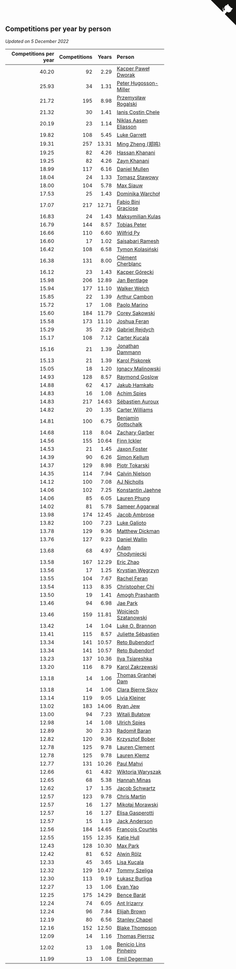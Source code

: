 ## Competitions per year by person

*Updated on  5 December 2022*

| Competitions per year | Competitions | Years | Person |
| ---: | ---: | ---: | :--- |
| 40.20 | 92 | 2.29 | [Kacper Paweł Dworak](https://www.worldcubeassociation.org/persons/2020DWOR01) |
| 25.93 | 34 | 1.31 | [Peter Hugosson-Miller](https://www.worldcubeassociation.org/persons/2021HUGO01) |
| 21.72 | 195 | 8.98 | [Przemysław Rogalski](https://www.worldcubeassociation.org/persons/2013ROGA02) |
| 21.32 | 30 | 1.41 | [Ianis Costin Chele](https://www.worldcubeassociation.org/persons/2021CHEL01) |
| 20.19 | 23 | 1.14 | [Niklas Aasen Eliasson](https://www.worldcubeassociation.org/persons/2021ELIA01) |
| 19.82 | 108 | 5.45 | [Luke Garrett](https://www.worldcubeassociation.org/persons/2017GARR05) |
| 19.31 | 257 | 13.31 | [Ming Zheng (郑鸣)](https://www.worldcubeassociation.org/persons/2009ZHEN11) |
| 19.25 | 82 | 4.26 | [Hassan Khanani](https://www.worldcubeassociation.org/persons/2018KHAN26) |
| 19.25 | 82 | 4.26 | [Zayn Khanani](https://www.worldcubeassociation.org/persons/2018KHAN28) |
| 18.99 | 117 | 6.16 | [Daniel Mullen](https://www.worldcubeassociation.org/persons/2016MULL04) |
| 18.04 | 24 | 1.33 | [Tomasz Stawowy](https://www.worldcubeassociation.org/persons/2021STAW01) |
| 18.00 | 104 | 5.78 | [Max Siauw](https://www.worldcubeassociation.org/persons/2017SIAU02) |
| 17.53 | 25 | 1.43 | [Dominika Warchoł](https://www.worldcubeassociation.org/persons/2021WARC01) |
| 17.07 | 217 | 12.71 | [Fabio Bini Graciose](https://www.worldcubeassociation.org/persons/2010GRAC02) |
| 16.83 | 24 | 1.43 | [Maksymilian Kulas](https://www.worldcubeassociation.org/persons/2021KULA02) |
| 16.79 | 144 | 8.57 | [Tobias Peter](https://www.worldcubeassociation.org/persons/2014PETE03) |
| 16.66 | 110 | 6.60 | [Wilfrid Py](https://www.worldcubeassociation.org/persons/2016PYWI01) |
| 16.60 | 17 | 1.02 | [Saisabari Ramesh](https://www.worldcubeassociation.org/persons/2021RAME01) |
| 16.42 | 108 | 6.58 | [Tymon Kolasiński](https://www.worldcubeassociation.org/persons/2016KOLA02) |
| 16.38 | 131 | 8.00 | [Clément Cherblanc](https://www.worldcubeassociation.org/persons/2014CHER05) |
| 16.12 | 23 | 1.43 | [Kacper Górecki](https://www.worldcubeassociation.org/persons/2021GORE01) |
| 15.98 | 206 | 12.89 | [Jan Bentlage](https://www.worldcubeassociation.org/persons/2010BENT01) |
| 15.94 | 177 | 11.10 | [Walker Welch](https://www.worldcubeassociation.org/persons/2011WELC01) |
| 15.85 | 22 | 1.39 | [Arthur Cambon](https://www.worldcubeassociation.org/persons/2021CAMB01) |
| 15.72 | 17 | 1.08 | [Paolo Marino](https://www.worldcubeassociation.org/persons/2021MARI04) |
| 15.60 | 184 | 11.79 | [Corey Sakowski](https://www.worldcubeassociation.org/persons/2011SAKO01) |
| 15.58 | 173 | 11.10 | [Joshua Feran](https://www.worldcubeassociation.org/persons/2011FERA01) |
| 15.29 | 35 | 2.29 | [Gabriel Rejdych](https://www.worldcubeassociation.org/persons/2020REJD01) |
| 15.17 | 108 | 7.12 | [Carter Kucala](https://www.worldcubeassociation.org/persons/2015KUCA01) |
| 15.16 | 21 | 1.39 | [Jonathan Dammann](https://www.worldcubeassociation.org/persons/2021DAMM01) |
| 15.13 | 21 | 1.39 | [Karol Piskorek](https://www.worldcubeassociation.org/persons/2021PISK01) |
| 15.05 | 18 | 1.20 | [Ignacy Malinowski](https://www.worldcubeassociation.org/persons/2021MALI02) |
| 14.93 | 128 | 8.57 | [Raymond Goslow](https://www.worldcubeassociation.org/persons/2014GOSL01) |
| 14.88 | 62 | 4.17 | [Jakub Hamkało](https://www.worldcubeassociation.org/persons/2018HAMK01) |
| 14.83 | 16 | 1.08 | [Achim Spies](https://www.worldcubeassociation.org/persons/2021SPIE01) |
| 14.83 | 217 | 14.63 | [Sébastien Auroux](https://www.worldcubeassociation.org/persons/2008AURO01) |
| 14.82 | 20 | 1.35 | [Carter Williams](https://www.worldcubeassociation.org/persons/2021WILL06) |
| 14.81 | 100 | 6.75 | [Benjamin Gottschalk](https://www.worldcubeassociation.org/persons/2016GOTT01) |
| 14.68 | 118 | 8.04 | [Zachary Garber](https://www.worldcubeassociation.org/persons/2014GARB01) |
| 14.56 | 155 | 10.64 | [Finn Ickler](https://www.worldcubeassociation.org/persons/2012ICKL01) |
| 14.53 | 21 | 1.45 | [Jaxon Foster](https://www.worldcubeassociation.org/persons/2021FOST01) |
| 14.39 | 90 | 6.26 | [Simon Kellum](https://www.worldcubeassociation.org/persons/2016KELL12) |
| 14.37 | 129 | 8.98 | [Piotr Tokarski](https://www.worldcubeassociation.org/persons/2013TOKA01) |
| 14.35 | 114 | 7.94 | [Calvin Nielson](https://www.worldcubeassociation.org/persons/2014NIEL03) |
| 14.12 | 100 | 7.08 | [AJ Nicholls](https://www.worldcubeassociation.org/persons/2015NICH04) |
| 14.06 | 102 | 7.25 | [Konstantin Jaehne](https://www.worldcubeassociation.org/persons/2015JAEH01) |
| 14.06 | 85 | 6.05 | [Lauren Phung](https://www.worldcubeassociation.org/persons/2016PHUN02) |
| 14.02 | 81 | 5.78 | [Sameer Aggarwal](https://www.worldcubeassociation.org/persons/2017AGGA01) |
| 13.98 | 174 | 12.45 | [Jacob Ambrose](https://www.worldcubeassociation.org/persons/2010AMBR01) |
| 13.82 | 100 | 7.23 | [Luke Galioto](https://www.worldcubeassociation.org/persons/2015GALI02) |
| 13.78 | 129 | 9.36 | [Matthew Dickman](https://www.worldcubeassociation.org/persons/2013DICK01) |
| 13.76 | 127 | 9.23 | [Daniel Wallin](https://www.worldcubeassociation.org/persons/2013WALL03) |
| 13.68 | 68 | 4.97 | [Adam Chodyniecki](https://www.worldcubeassociation.org/persons/2017CHOD02) |
| 13.58 | 167 | 12.29 | [Eric Zhao](https://www.worldcubeassociation.org/persons/2010ZHAO19) |
| 13.56 | 17 | 1.25 | [Krystian Węgrzyn](https://www.worldcubeassociation.org/persons/2021WEGR01) |
| 13.55 | 104 | 7.67 | [Rachel Feran](https://www.worldcubeassociation.org/persons/2015FERA01) |
| 13.54 | 113 | 8.35 | [Christopher Chi](https://www.worldcubeassociation.org/persons/2014CHIC01) |
| 13.50 | 19 | 1.41 | [Amogh Prashanth](https://www.worldcubeassociation.org/persons/2021PRAS01) |
| 13.46 | 94 | 6.98 | [Jae Park](https://www.worldcubeassociation.org/persons/2015PARK24) |
| 13.46 | 159 | 11.81 | [Wojciech Szatanowski](https://www.worldcubeassociation.org/persons/2011SZAT01) |
| 13.42 | 14 | 1.04 | [Luke O. Brannon](https://www.worldcubeassociation.org/persons/2021BRAN02) |
| 13.41 | 115 | 8.57 | [Juliette Sébastien](https://www.worldcubeassociation.org/persons/2014SEBA01) |
| 13.34 | 141 | 10.57 | [Reto Bubendorf](https://www.worldcubeassociation.org/persons/2012BUBE01) |
| 13.34 | 141 | 10.57 | [Reto Bubendorf](https://www.worldcubeassociation.org/persons/2012BUBE01) |
| 13.23 | 137 | 10.36 | [Ilya Tsiareshka](https://www.worldcubeassociation.org/persons/2012TERE01) |
| 13.20 | 116 | 8.79 | [Karol Zakrzewski](https://www.worldcubeassociation.org/persons/2014ZAKR01) |
| 13.18 | 14 | 1.06 | [Thomas Granhøj Dam](https://www.worldcubeassociation.org/persons/2021DAMT01) |
| 13.18 | 14 | 1.06 | [Clara Bjerre Skov](https://www.worldcubeassociation.org/persons/2021SKOV01) |
| 13.14 | 119 | 9.05 | [Livia Kleiner](https://www.worldcubeassociation.org/persons/2013KLEI03) |
| 13.02 | 183 | 14.06 | [Ryan Jew](https://www.worldcubeassociation.org/persons/2008JEWR01) |
| 13.00 | 94 | 7.23 | [Witali Bułatow](https://www.worldcubeassociation.org/persons/2015BUAT01) |
| 12.98 | 14 | 1.08 | [Ulrich Spies](https://www.worldcubeassociation.org/persons/2021SPIE02) |
| 12.89 | 30 | 2.33 | [Radomił Baran](https://www.worldcubeassociation.org/persons/2020BARA02) |
| 12.82 | 120 | 9.36 | [Krzysztof Bober](https://www.worldcubeassociation.org/persons/2013BOBE01) |
| 12.78 | 125 | 9.78 | [Lauren Clement](https://www.worldcubeassociation.org/persons/2013KLEM01) |
| 12.78 | 125 | 9.78 | [Lauren Klemz](https://www.worldcubeassociation.org/persons/2013KLEM01) |
| 12.77 | 131 | 10.26 | [Paul Mahvi](https://www.worldcubeassociation.org/persons/2012MAHV01) |
| 12.66 | 61 | 4.82 | [Wiktoria Waryszak](https://www.worldcubeassociation.org/persons/2018WARY01) |
| 12.65 | 68 | 5.38 | [Hannah Minas](https://www.worldcubeassociation.org/persons/2017MINA04) |
| 12.62 | 17 | 1.35 | [Jacob Schwartz](https://www.worldcubeassociation.org/persons/2021SCHW01) |
| 12.57 | 123 | 9.78 | [Chris Martin](https://www.worldcubeassociation.org/persons/2013MART03) |
| 12.57 | 16 | 1.27 | [Mikołaj Morawski](https://www.worldcubeassociation.org/persons/2021MORA01) |
| 12.57 | 16 | 1.27 | [Elisa Gasperotti](https://www.worldcubeassociation.org/persons/2021GASP01) |
| 12.57 | 15 | 1.19 | [Jack Anderson](https://www.worldcubeassociation.org/persons/2021ANDE05) |
| 12.56 | 184 | 14.65 | [François Courtès](https://www.worldcubeassociation.org/persons/2008COUR01) |
| 12.55 | 155 | 12.35 | [Katie Hull](https://www.worldcubeassociation.org/persons/2010HULL01) |
| 12.43 | 128 | 10.30 | [Max Park](https://www.worldcubeassociation.org/persons/2012PARK03) |
| 12.42 | 81 | 6.52 | [Alwin Rölz](https://www.worldcubeassociation.org/persons/2016ROLZ01) |
| 12.33 | 45 | 3.65 | [Lisa Kucala](https://www.worldcubeassociation.org/persons/2019KUCA01) |
| 12.32 | 129 | 10.47 | [Tommy Szeliga](https://www.worldcubeassociation.org/persons/2012SZEL01) |
| 12.30 | 113 | 9.19 | [Łukasz Burliga](https://www.worldcubeassociation.org/persons/2013BURL01) |
| 12.27 | 13 | 1.06 | [Evan Yao](https://www.worldcubeassociation.org/persons/2021YAOE02) |
| 12.25 | 175 | 14.29 | [Bence Barát](https://www.worldcubeassociation.org/persons/2008BARA01) |
| 12.24 | 74 | 6.05 | [Ant Irizarry](https://www.worldcubeassociation.org/persons/2016IRIZ02) |
| 12.24 | 96 | 7.84 | [Elijah Brown](https://www.worldcubeassociation.org/persons/2015BROW03) |
| 12.19 | 80 | 6.56 | [Stanley Chapel](https://www.worldcubeassociation.org/persons/2016CHAP04) |
| 12.16 | 152 | 12.50 | [Blake Thompson](https://www.worldcubeassociation.org/persons/2010THOM03) |
| 12.09 | 14 | 1.16 | [Thomas Pierroz](https://www.worldcubeassociation.org/persons/2021PIER01) |
| 12.02 | 13 | 1.08 | [Benicio Lins Pinheiro](https://www.worldcubeassociation.org/persons/2021PINH01) |
| 11.99 | 13 | 1.08 | [Emil Degerman](https://www.worldcubeassociation.org/persons/2021DEGE01) |


<a href="https://github.com/JustinTimeCuber/wca_statistics" class="github-corner" aria-label="View source on Github"><svg width="80" height="80" viewBox="0 0 250 250" style="fill:#151513; color:#fff; position: absolute; top: 0; border: 0; right: 0;" aria-hidden="true"><path d="M0,0 L115,115 L130,115 L142,142 L250,250 L250,0 Z"></path><path d="M128.3,109.0 C113.8,99.7 119.0,89.6 119.0,89.6 C122.0,82.7 120.5,78.6 120.5,78.6 C119.2,72.0 123.4,76.3 123.4,76.3 C127.3,80.9 125.5,87.3 125.5,87.3 C122.9,97.6 130.6,101.9 134.4,103.2" fill="currentColor" style="transform-origin: 130px 106px;" class="octo-arm"></path><path d="M115.0,115.0 C114.9,115.1 118.7,116.5 119.8,115.4 L133.7,101.6 C136.9,99.2 139.9,98.4 142.2,98.6 C133.8,88.0 127.5,74.4 143.8,58.0 C148.5,53.4 154.0,51.2 159.7,51.0 C160.3,49.4 163.2,43.6 171.4,40.1 C171.4,40.1 176.1,42.5 178.8,56.2 C183.1,58.6 187.2,61.8 190.9,65.4 C194.5,69.0 197.7,73.2 200.1,77.6 C213.8,80.2 216.3,84.9 216.3,84.9 C212.7,93.1 206.9,96.0 205.4,96.6 C205.1,102.4 203.0,107.8 198.3,112.5 C181.9,128.9 168.3,122.5 157.7,114.1 C157.9,116.9 156.7,120.9 152.7,124.9 L141.0,136.5 C139.8,137.7 141.6,141.9 141.8,141.8 Z" fill="currentColor" class="octo-body"></path></svg></a><style>.github-corner:hover .octo-arm{animation:octocat-wave 560ms ease-in-out}@keyframes octocat-wave{0%,100%{transform:rotate(0)}20%,60%{transform:rotate(-25deg)}40%,80%{transform:rotate(10deg)}}@media (max-width:500px){.github-corner:hover .octo-arm{animation:none}.github-corner .octo-arm{animation:octocat-wave 560ms ease-in-out}}</style>
